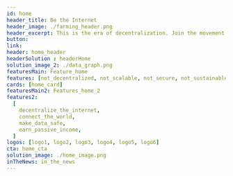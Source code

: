 ```yaml
---
id: home
header_title: Be the Internet
header_image: ./farming_header.png
header_excerpt: This is the era of decentralization. Join the movement by connecting ThreeFold technology to the most advanced peer-to-peer grid on the planet.
button:
link:
header: home_header
headerSolution : headerHome
solution_image_2: ./data_graph.png
featuresMain: Feature_home
features: [not_decentralized, not_scalable, not_secure, not_sustainable]
cards: [home_card]
featuresMain2: Features_home_2
features2:
  [
    decentralize_the_internet,
    connect_the_world,
    make_data_safe,
    earn_passive_income,
  ]
logos: [logo1, logo2, logo3, logo4, logo5, logo6]
cta: home_cta
solution_image: ./home_image.png
inTheNews: in_the_news
---
```


<!-- header: home_header -->
<!-- logos: [logo1, logo2, logo3, logo4, logo5, logo6] -->
<!-- signup: home_signup -->
